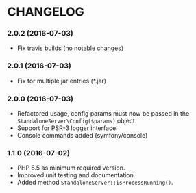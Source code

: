 # CHANGELOG

### 2.0.2 (2016-07-03)

- Fix travis builds (no notable changes)

### 2.0.1 (2016-07-03)

- Fix for multiple jar entries (*.jar)

### 2.0.0 (2016-07-03)

- Refactored usage, config params must now be passed in the `StandaloneServer\Config($params)` object.
- Support for PSR-3 logger interface.
- Console commands added (symfony/console)


### 1.1.0 (2016-07-02)

- PHP 5.5 as minimum required version.
- Improved unit testing and documentation.
- Added method `StandaloneServer::isProcessRunning()`.

